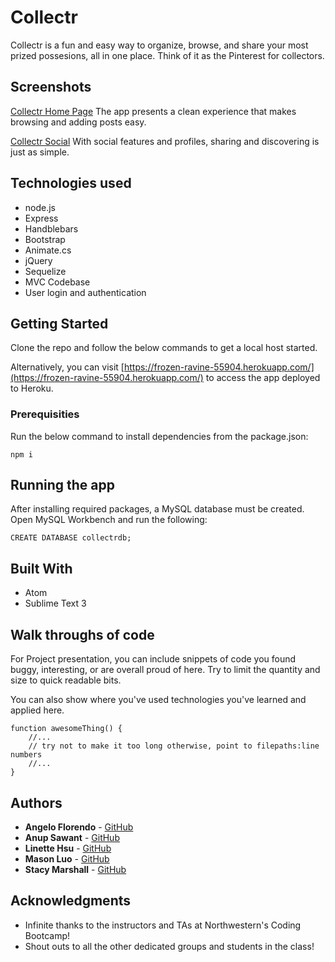 # Collectr

Collectr is a fun and easy way to organize, browse, and share your most prized possesions, all in one place. Think of it as the Pinterest for collectors.

## Screenshots
[Collectr Home Page](https://github.com/MasonJinLuo/Collectr/blob/master/public/assets/images/Screenshot1.JPG)
The app presents a clean experience that makes browsing and adding posts easy.

[Collectr Social](https://github.com/MasonJinLuo/Collectr/blob/master/public/assets/images/Screenshot2.JPG)
With social features and profiles, sharing and discovering is just as simple.

## Technologies used
- node.js
- Express
- Handblebars
- Bootstrap
- Animate.cs
- jQuery
- Sequelize
- MVC Codebase
- User login and authentication

## Getting Started

Clone the repo and follow the below commands to get a local host started.

Alternatively, you can visit [https://frozen-ravine-55904.herokuapp.com/](https://frozen-ravine-55904.herokuapp.com/) to access the app deployed to Heroku.

### Prerequisities

Run the below command to install dependencies from the package.json:

```
npm i
```

## Running the app

After installing required packages, a MySQL database must be created. Open MySQL Workbench and run the following:

```
CREATE DATABASE collectrdb;
```

## Built With

* Atom
* Sublime Text 3

## Walk throughs of code
For Project presentation, you can include snippets of code you found buggy, interesting, or are overall proud of here.  Try to limit the quantity and size to quick readable bits.

You can also show where you've used technologies you've learned and applied here.

```
function awesomeThing() {
    //...
    // try not to make it too long otherwise, point to filepaths:line numbers
    //...
}
```

## Authors

* **Angelo Florendo** - [GitHub](https://github.com/aflorend)
* **Anup Sawant** - [GitHub](https://github.com/anupsavvy)
* **Linette Hsu** - [GitHub](https://github.com/llh914)
* **Mason Luo** - [GitHub](https://github.com/MasonJinLuo)
* **Stacy Marshall** - [GitHub](https://github.com/Sam-Marshall)


## Acknowledgments

* Infinite thanks to the instructors and TAs at Northwestern's Coding Bootcamp!
* Shout outs to all the other dedicated groups and students in the class!

